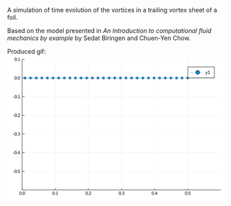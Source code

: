 A simulation of time evolution of the vortices in a trailing vortex sheet of a foil.

Based on the model presented in *An Introduction to computational fluid
mechanics by example* by Sedat Biringen and Chuen-Yen Chow.

Produced gif: ![Animation of the simulation][simgif]

[simgif]: testi.gif 
